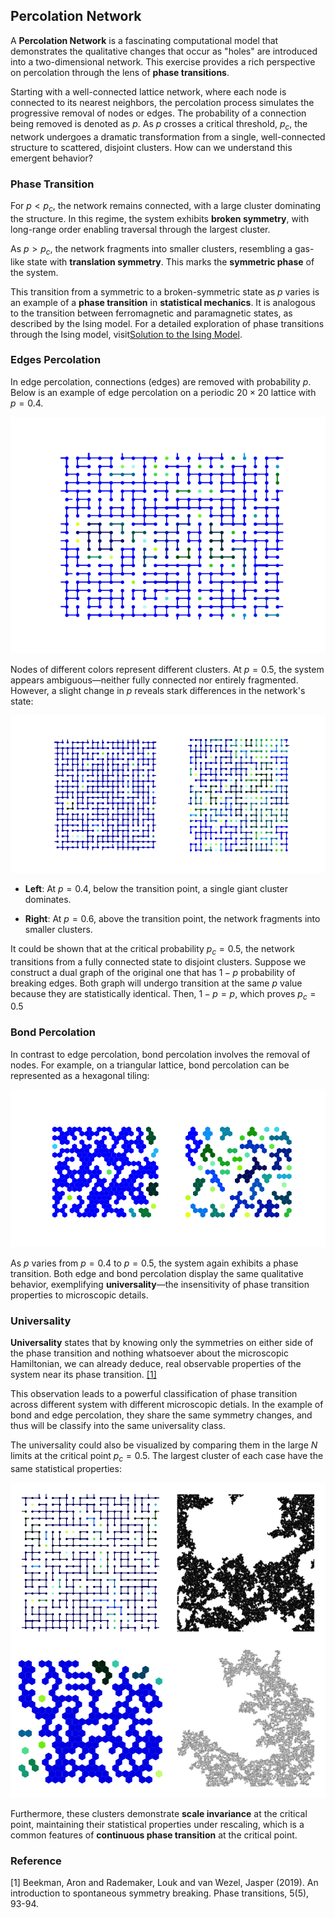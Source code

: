## Percolation Network

A __Percolation Network__ is a fascinating computational model that demonstrates the qualitative changes that occur as "holes" are introduced into a two-dimensional network. This exercise provides a rich perspective on percolation through the lens of __phase transitions__.

Starting with a well-connected lattice network, where each node is connected to its nearest neighbors, the percolation process simulates the progressive removal of nodes or edges. The probability of a connection being removed is denoted as $p$. As $p$ crosses a critical threshold, $p_{c}$, the network undergoes a dramatic transformation from a single, well-connected structure to scattered, disjoint clusters. How can we understand this emergent behavior?

### Phase Transition

For $p < p_{c}$, the network remains connected, with a large cluster dominating the structure. In this regime, the system exhibits __broken symmetry__, with long-range order enabling traversal through the largest cluster.

As $p > p_{c}$, the network fragments into smaller clusters, resembling a gas-like state with __translation symmetry__. This marks the __symmetric phase__ of the system.

This transition from a symmetric to a broken-symmetric state as $p$ varies is an example of a __phase transition__ in __statistical mechanics__. It is analogous to the transition between ferromagnetic and paramagnetic states, as described by the Ising model. For a detailed exploration of phase transitions through the Ising model, visit[Solution to the Ising Model](https://htsod.github.io/posts/ising_model/).


### Edges Percolation

In edge percolation, connections (edges) are removed with probability $p$. Below is an example of edge percolation on a periodic $20\times 20$ lattice with $p=0.4$. 

![grid_percolation](/percolation_network/figures/grid_percolation.png)

Nodes of different colors represent different clusters. At $p=0.5$, the system appears ambiguous—neither fully connected nor entirely fragmented. However, a slight change in $p$ reveals stark differences in the network's state:


![grid_percolation_transition](/percolation_network/figures/grid_percolation_transition.png)

- __Left__: At $p=0.4$, below the transition point, a single giant cluster dominates.

- __Right__: At $p=0.6$, above the transition point, the network fragments into smaller clusters.

It could be shown that at the critical probability $p_{c} = 0.5$, the network transitions from a fully connected state to disjoint clusters. Suppose we construct a dual graph of the original one that has $1-p$ probability of breaking edges. Both graph will undergo transition at the same $p$ value because they are statistically identical. Then, $1-p = p$, which proves $p_{c}= 0.5$


### Bond Percolation

In contrast to edge percolation, bond percolation involves the removal of nodes. For example, on a triangular lattice, bond percolation can be represented as a hexagonal tiling:

![Bond Percolation](/percolation_network/figures/triangular_percolation.png)

As $p$ varies from $p = 0.4$ to $p=0.5$, the system again exhibits a phase transition. Both edge and bond percolation display the same qualitative behavior, exemplifying __universality__—the insensitivity of phase transition properties to microscopic details.


### Universality

__Universality__ states that by knowing only the symmetries on either side of the phase transition and nothing whatsoever about the microscopic Hamiltonian, we can already deduce, real observable properties of the system near its phase transition. [[1]](#1)

This observation leads to a powerful classification of phase transition across different system with different microscopic detials. In the example of bond and edge percolation, they share the same symmetry changes, and thus will be classify into the same universality class.

The universality could also be visualized by comparing them in the large $N$ limits at the critical point $p_{c}= 0.5$. The largest cluster of each case have the same statistical properties:

![universality](/percolation_network/figures/universality.png)

Furthermore, these clusters demonstrate __scale invariance__ at the critical point, maintaining their statistical properties under rescaling, which is a common features of __continuous phase transition__ at the critical point.


### Reference

<a id="1">[1]</a> 
Beekman, Aron and Rademaker, Louk and van Wezel, Jasper (2019). 
An introduction to spontaneous symmetry breaking. 
Phase transitions, 5(5), 93-94.
